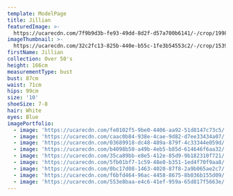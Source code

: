```yaml
---
template: ModelPage
title: Jillian
featuredImage: >-
  https://ucarecdn.com/7f9b9d3b-fe93-49dd-8d2f-d57a700b6141/-/crop/1998x1094/0,0/-/preview/
imageThumbnail: >-
  https://ucarecdn.com/32c2fc13-825b-440e-b55c-1fe3b54553c2/-/crop/1539x1961/0,0/-/preview/
firstName: Jillian
collection: Over 50's
height: 166cm
measurementType: bust
bust: 87cm
waist: 71cm
hips: 99cm
size: '10'
shoeSize: 7-8
hair: White
eyes: Blue
imagePortfolio:
  - image: 'https://ucarecdn.com/fe0102f5-9be0-4406-aa92-51d8147c73c5/'
  - image: 'https://ucarecdn.com/caac0b84-938e-4cae-9d82-d7ee33434a07/'
  - image: 'https://ucarecdn.com/03689918-dc48-489a-879f-4c33344e059d/'
  - image: 'https://ucarecdn.com/b4098b50-a49b-4eb5-b85d-614646f6aa32/'
  - image: 'https://ucarecdn.com/35ca89bb-e8e5-412e-85d9-9b182310f721/'
  - image: 'https://ucarecdn.com/5fb01bf7-1c59-48e0-b351-1ed4f70f9aa8/'
  - image: 'https://ucarecdn.com/0bc17d08-1463-4020-87f8-2a9b065ae2c7/'
  - image: 'https://ucarecdn.com/f6bfd464-96ac-4458-8675-8b036b155d09/'
  - image: 'https://ucarecdn.com/553e8baa-e4c6-41ef-959a-65d817f5663e/'
---
```


